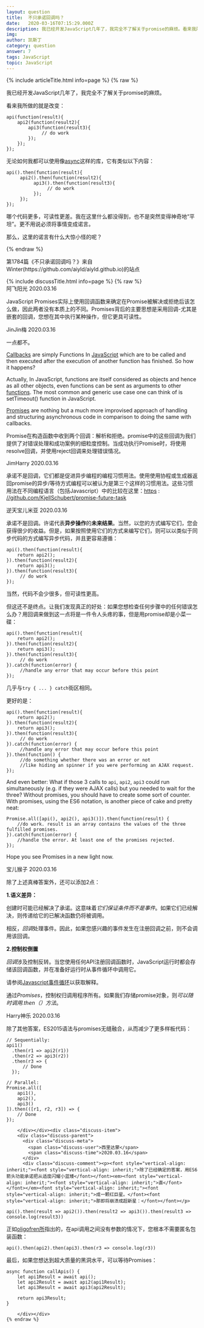 ```yaml
---
layout: question
title:  不只承诺回调吗？
date:   2020-03-16T07:15:29.000Z
description: 我已经开发JavaScript几年了，我完全不了解关于promise的麻烦。看来我所做的就是改变：api(function(result){  ...
img: 
author: 凯斯丁
category: question
answer: 7
tags: JavaScript
topic: JavaScript
---
```

<div class="article-root">
  <div class="article">
    {% include articleTitle.html info=page %}
    {% raw %}
    <div class="article-content"><p><font style="vertical-align: inherit;"><font style="vertical-align: inherit;">我已经开发JavaScript几年了，我完全不了解关于promise的麻烦。</font></font></p>

<p><font style="vertical-align: inherit;"><font style="vertical-align: inherit;">看来我所做的就是改变：</font></font></p>

<pre><code>api(function(result){<font></font>
    api2(function(result2){<font></font>
        api3(function(result3){<font></font>
             // do work<font></font>
        });<font></font>
    });<font></font>
});<font></font>
</code></pre>

<p><font style="vertical-align: inherit;"><font style="vertical-align: inherit;">无论如何</font><font style="vertical-align: inherit;">我都可以使用像</font></font><a href="https://github.com/caolan/async"><font style="vertical-align: inherit;"><font style="vertical-align: inherit;">async</font></font></a><font style="vertical-align: inherit;"><font style="vertical-align: inherit;">这样的库</font><font style="vertical-align: inherit;">，它有类似以下内容：</font></font></p>

<pre><code>api().then(function(result){<font></font>
     api2().then(function(result2){<font></font>
          api3().then(function(result3){<font></font>
               // do work<font></font>
          });<font></font>
     });<font></font>
});<font></font>
</code></pre>

<p><font style="vertical-align: inherit;"><font style="vertical-align: inherit;">哪个代码更多，可读性更差。</font><font style="vertical-align: inherit;">我在这里什么都没得到，也不是突然变得神奇地“平坦”。</font><font style="vertical-align: inherit;">更不用说必须将事情变成诺言。</font></font></p>

<p><font style="vertical-align: inherit;"><font style="vertical-align: inherit;">那么，这里的诺言有什么大惊小怪的呢？</font></font></p></div>
    {% endraw %}
  </div>
  <p class="winter_mark">第1784篇《不只承诺回调吗？》来自Winter(https://github.com/aiyld/aiyld.github.io)的站点</p>
  <div class="discuss-wrapper">
    {% include discussTitle.html info=page %}
    {% raw %}
    <div class="discuss-item">
        <div class="discuss-parent">
          <div class="discuss-meta">
            <span class="discuss-user">阿飞阳光</span>
            <span class="discuss-time">2020.03.16</span>
          </div>
          <div class="discuss-comment"><p><font style="vertical-align: inherit;"><font style="vertical-align: inherit;">JavaScript Promises实际上使用回调函数来确定在Promise被解决或拒绝后该怎么做，因此两者没有本质上的不同。</font><font style="vertical-align: inherit;">Promises背后的主要思想是采用回调-尤其是嵌套的回调，您想在其中执行某种操作，但它更具可读性。</font></font></p></div>
        </div></div><div class="discuss-item">
        <div class="discuss-parent">
          <div class="discuss-meta">
            <span class="discuss-user">JinJin梅</span>
            <span class="discuss-time">2020.03.16</span>
          </div>
          <div class="discuss-comment"><p><font style="vertical-align: inherit;"><font style="vertical-align: inherit;">一点都不。</font></font></p>

<p><a href="https://fullstackgeek.blogspot.com/2019/02/asynchronous-javascript-explained-for-beginners.html#Callbacks" rel="nofollow noreferrer">Callbacks</a> are simply Functions In <a href="https://fullstackgeek.blogspot.com/search/label/JavaScript" rel="nofollow noreferrer">JavaScript</a> which are to be called and then executed after the execution of another function has finished. So how it happens? </p>

<p>Actually, In JavaScript, functions are itself considered as objects and hence as all other objects, even functions can be sent as arguments to other <a href="https://fullstackgeek.blogspot.com/2019/01/functions-in-javascript.html" rel="nofollow noreferrer">functions</a>. The most common and generic use case one can think of is setTimeout() function in JavaScript.</p>

<p><a href="https://fullstackgeek.blogspot.com/2019/02/asynchronous-javascript-explained-for-beginners.html#Promises" rel="nofollow noreferrer">Promises</a> are nothing but a much more improvised approach of handling and structuring asynchronous code in comparison to doing the same with callbacks. </p>

<p><font style="vertical-align: inherit;"><font style="vertical-align: inherit;">Promise在构造函数中收到两个回调：解析和拒绝。</font><font style="vertical-align: inherit;">promise中的这些回调为我们提供了对错误处理和成功案例的细粒度控制。</font><font style="vertical-align: inherit;">当成功执行Promise时，将使用resolve回调，并使用reject回调来处理错误情况。</font></font></p></div>
        </div></div><div class="discuss-item">
        <div class="discuss-parent">
          <div class="discuss-meta">
            <span class="discuss-user">JimHarry</span>
            <span class="discuss-time">2020.03.16</span>
          </div>
          <div class="discuss-comment"><p><font style="vertical-align: inherit;"><font style="vertical-align: inherit;">承诺不是回调，它们都是促进异步编程的编程习惯用法。</font><font style="vertical-align: inherit;">使用使用协程或生成器返回promise的异步/等待方式编程可以被认为是第三个这样的习惯用法。</font><font style="vertical-align: inherit;">这些习惯用法在不同编程语言（包括Javascript）中的比较在这里：</font><a href="https://github.com/KjellSchubert/promise-future-task" rel="nofollow"><font style="vertical-align: inherit;">https</font></a><font style="vertical-align: inherit;"> : </font></font><a href="https://github.com/KjellSchubert/promise-future-task" rel="nofollow"><font style="vertical-align: inherit;"><font style="vertical-align: inherit;">//github.com/KjellSchubert/promise-future-task</font></font></a></p></div>
        </div></div><div class="discuss-item">
        <div class="discuss-parent">
          <div class="discuss-meta">
            <span class="discuss-user">逆天宝儿米亚</span>
            <span class="discuss-time">2020.03.16</span>
          </div>
          <div class="discuss-comment"><p><font style="vertical-align: inherit;"><font style="vertical-align: inherit;">承诺不是回调。</font><font style="vertical-align: inherit;">许诺代表</font></font><strong><font style="vertical-align: inherit;"><font style="vertical-align: inherit;">异步操作</font></font></strong><font style="vertical-align: inherit;"><font style="vertical-align: inherit;">的</font><strong><font style="vertical-align: inherit;">未来结果</font></strong><font style="vertical-align: inherit;">。</font><font style="vertical-align: inherit;">当然，以您的方式编写它们，您会获得很少的收益。</font><font style="vertical-align: inherit;">但是，如果按照使用它们的方式来编写它们，则可以以类似于同步代码的方式编写异步代码，并且更容易遵循：</font></font></p>

<pre><code>api().then(function(result){<font></font>
    return api2();<font></font>
}).then(function(result2){<font></font>
    return api3();<font></font>
}).then(function(result3){<font></font>
     // do work<font></font>
});<font></font>
</code></pre>

<p><font style="vertical-align: inherit;"><font style="vertical-align: inherit;">当然，代码不会少很多，但可读性更高。 </font></font></p>

<p><font style="vertical-align: inherit;"><font style="vertical-align: inherit;">但这还不是终点。</font><font style="vertical-align: inherit;">让我们发现真正的好处：如果您想检查任何步骤中的任何错误怎么办？</font><font style="vertical-align: inherit;">用回调来做到这一点将是一件令人头疼的事，但是用promise却是小菜一碟：</font></font></p>

<pre><code>api().then(function(result){<font></font>
    return api2();<font></font>
}).then(function(result2){<font></font>
    return api3();<font></font>
}).then(function(result3){<font></font>
     // do work<font></font>
}).catch(function(error) {<font></font>
     //handle any error that may occur before this point<font></font>
});<font></font>
</code></pre>

<p><font style="vertical-align: inherit;"><font style="vertical-align: inherit;">几乎与</font></font><code>try { ... } catch</code><font style="vertical-align: inherit;"><font style="vertical-align: inherit;">街区</font><font style="vertical-align: inherit;">相同</font><font style="vertical-align: inherit;">。</font></font></p>

<p><font style="vertical-align: inherit;"><font style="vertical-align: inherit;">更好的是：</font></font></p>

<pre><code>api().then(function(result){<font></font>
    return api2();<font></font>
}).then(function(result2){<font></font>
    return api3();<font></font>
}).then(function(result3){<font></font>
     // do work<font></font>
}).catch(function(error) {<font></font>
     //handle any error that may occur before this point<font></font>
}).then(function() {<font></font>
     //do something whether there was an error or not<font></font>
     //like hiding an spinner if you were performing an AJAX request.<font></font>
});<font></font>
</code></pre>

<p>And even better: What if those 3 calls to <code>api</code>, <code>api2</code>, <code>api3</code> could run simultaneously (e.g. if they were AJAX calls) but you needed to wait for the three? Without promises, you should have to create some sort of counter. With promises, using the ES6 notation, is another piece of cake and pretty neat:</p>

<pre><code>Promise.all([api(), api2(), api3()]).then(function(result) {<font></font>
    //do work. result is an array contains the values of the three fulfilled promises.<font></font>
}).catch(function(error) {<font></font>
    //handle the error. At least one of the promises rejected.<font></font>
});<font></font>
</code></pre>

<p>Hope you see Promises in a new light now.</p></div>
        </div></div><div class="discuss-item">
        <div class="discuss-parent">
          <div class="discuss-meta">
            <span class="discuss-user">宝儿猴子</span>
            <span class="discuss-time">2020.03.16</span>
          </div>
          <div class="discuss-comment"><p><font style="vertical-align: inherit;"><font style="vertical-align: inherit;">除了上述真棒答案外，还可以添加2点：</font></font></p>

<p><strong><font style="vertical-align: inherit;"><font style="vertical-align: inherit;">1.语义差异：</font></font></strong></p>

<p><font style="vertical-align: inherit;"><font style="vertical-align: inherit;">创建时可能已经解决了承诺。</font><font style="vertical-align: inherit;">这意味着</font></font><em><font style="vertical-align: inherit;"><font style="vertical-align: inherit;">它们保证条件而不是事件</font></font></em><font style="vertical-align: inherit;"><font style="vertical-align: inherit;">。</font><font style="vertical-align: inherit;">如果它们已经解决，则传递给它的已解决函数仍将被调用。</font></font></p>

<p><font style="vertical-align: inherit;"><font style="vertical-align: inherit;">相反，</font></font><em><font style="vertical-align: inherit;"><font style="vertical-align: inherit;">回调</font></font></em><font style="vertical-align: inherit;"><font style="vertical-align: inherit;">处理事件。</font><font style="vertical-align: inherit;">因此，如果您感兴趣的事件发生在注册回调之前，则不会调用该回调。</font></font></p>

<p><strong><font style="vertical-align: inherit;"><font style="vertical-align: inherit;">2.控制权倒置</font></font></strong></p>

<p><em><font style="vertical-align: inherit;"><font style="vertical-align: inherit;">回调</font></font></em><font style="vertical-align: inherit;"><font style="vertical-align: inherit;">涉及控制反转。</font><font style="vertical-align: inherit;">当您使用任何API注册回调函数时，JavaScript运行时都会存储该回调函数，并在准备好运行时从事件循环中调用它。</font></font></p>

<p><font style="vertical-align: inherit;"><font style="vertical-align: inherit;">请参阅</font></font><a href="https://blog.carbonfive.com/2013/10/27/the-javascript-event-loop-explained/" rel="noreferrer"><font style="vertical-align: inherit;"><font style="vertical-align: inherit;">Javascript事件循环</font></font></a><font style="vertical-align: inherit;"><font style="vertical-align: inherit;">以获取解释。</font></font></p>

<p><font style="vertical-align: inherit;"><font style="vertical-align: inherit;">通过</font></font><em><font style="vertical-align: inherit;"><font style="vertical-align: inherit;">Promises</font></font></em><font style="vertical-align: inherit;"><font style="vertical-align: inherit;">，控制权归调用程序所有。</font><font style="vertical-align: inherit;">如果我们存储promise对象，则</font></font><em><font style="vertical-align: inherit;"><font style="vertical-align: inherit;">可以随时调用.then（）方法</font></font></em><font style="vertical-align: inherit;"><font style="vertical-align: inherit;">。</font></font></p></div>
        </div></div><div class="discuss-item">
        <div class="discuss-parent">
          <div class="discuss-meta">
            <span class="discuss-user">Harry神乐</span>
            <span class="discuss-time">2020.03.16</span>
          </div>
          <div class="discuss-comment"><p><font style="vertical-align: inherit;"><font style="vertical-align: inherit;">除了其他答案，ES2015语法与promises无缝融合，从而减少了更多样板代码：</font></font></p>

<pre><code>// Sequentially:<font></font>
api1()<font></font>
  .then(r1 =&gt; api2(r1))<font></font>
  .then(r2 =&gt; api3(r2))<font></font>
  .then(r3 =&gt; {<font></font>
      // Done<font></font>
  });<font></font>
<font></font>
// Parallel:<font></font>
Promise.all([<font></font>
    api1(),<font></font>
    api2(),<font></font>
    api3()<font></font>
]).then(([r1, r2, r3]) =&gt; {<font></font>
    // Done<font></font>
});<font></font>
</code></pre></div>
        </div></div><div class="discuss-item">
        <div class="discuss-parent">
          <div class="discuss-meta">
            <span class="discuss-user">西里达蒙</span>
            <span class="discuss-time">2020.03.16</span>
          </div>
          <div class="discuss-comment"><p><font style="vertical-align: inherit;"><font style="vertical-align: inherit;">除了已经确定的答案，用ES6箭头功能承诺把从适度闪耀小蓝矮</font></font><em><font style="vertical-align: inherit;"><font style="vertical-align: inherit;">直</font></font></em><font style="vertical-align: inherit;"><font style="vertical-align: inherit;">成一颗红巨星。</font><font style="vertical-align: inherit;">那即将崩溃成超新星：</font></font></p>

<pre><code>api().then(result =&gt; api2()).then(result2 =&gt; api3()).then(result3 =&gt; console.log(result3))
</code></pre>

<p><font style="vertical-align: inherit;"><font style="vertical-align: inherit;">正如</font></font><a href="https://stackoverflow.com/users/200987/oligofren"><font style="vertical-align: inherit;"><font style="vertical-align: inherit;">oligofren所</font></font></a><font style="vertical-align: inherit;"><font style="vertical-align: inherit;">指出的，在api调用之间没有参数的情况下，您根本不需要匿名包装函数：</font></font></p>

<pre><code>api().then(api2).then(api3).then(r3 =&gt; console.log(r3))
</code></pre>

<p><font style="vertical-align: inherit;"><font style="vertical-align: inherit;">最后，如果您想达到超大质量的黑洞水平，可以等待Promises：</font></font></p>

<pre><code>async function callApis() {<font></font>
    let api1Result = await api();<font></font>
    let api2Result = await api2(api1Result);<font></font>
    let api3Result = await api3(api2Result);<font></font>
<font></font>
    return api3Result;<font></font>
}<font></font>
</code></pre></div>
        </div></div>
    {% endraw %}
  </div>
<div>
